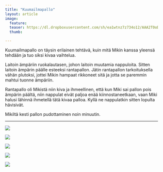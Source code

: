 ```yaml
---
title: "Kuumailmapallo"
layout: article
image:
  feature:
  teaser: https://dl.dropboxusercontent.com/sh/ea1wtnz7z734o12/AAA2T0oDmJB3Mgys7P0AjSMya/aktivointi/kuumailmapallo/DSC40554-245px.jpg
  thumb:

---
```


Kuumailmapallo on täysin erilainen tehtävä, kuin mitä Mikin kanssa yleensä tehdään ja tuo siksi kivaa vaihtelua.

Laitoin ämpäriin ruokalautasen, johon laitoin muutamia nappuloita. Sitten laitoin ämpärin päälle esteeksi rantapallon. Jätin rantapallon tarkoituksella vähän plutoksi, jottei Mikin hampaat rikkoneet sitä ja jotta se paremmin mahtui tuonne ämpäriin.

Rantapallo oli Mikistä niin kiva ja ihmeellinen, että kun Miki sai pallon pois ämpärin päältä, niin nappulat eivät paljoa enää kiinnostaneetkaan, vaan Miki halusi lähinnä ihmetellä tätä kivaa palloa. Kyllä ne nappulatkin sitten lopulta hävisivät.

Mikiltä kesti pallon pudottaminen noin minuutin.

---

[![](https://dl.dropboxusercontent.com/sh/ea1wtnz7z734o12/AACTobep8Tf4KL7UZJkRwKvza/aktivointi/kuumailmapallo/DSC40547-800px.jpg)](https://dl.dropboxusercontent.com/sh/ea1wtnz7z734o12/AAAiMorsN6nUEHn634QoOT27a/aktivointi/kuumailmapallo/DSC40547.jpg)

[![](https://dl.dropboxusercontent.com/sh/ea1wtnz7z734o12/AACbqqM-4U6K8moCs3-G56Kza/aktivointi/kuumailmapallo/DSC40575-800px.jpg)](https://dl.dropboxusercontent.com/sh/ea1wtnz7z734o12/AACJY-AjQ--fm_OmNj_AD2p9a/aktivointi/kuumailmapallo/DSC40575.jpg)

[![](https://dl.dropboxusercontent.com/sh/ea1wtnz7z734o12/AADEjscsROA-CeoDF3F5qVZsa/aktivointi/kuumailmapallo/DSC40554-800px.jpg)](https://dl.dropboxusercontent.com/sh/ea1wtnz7z734o12/AABYTvjqOH2KFBaM3yY9YaHEa/aktivointi/kuumailmapallo/DSC40554.jpg)

[![](https://dl.dropboxusercontent.com/sh/ea1wtnz7z734o12/AACaK0vatboV5-e5X31NJQAoa/aktivointi/kuumailmapallo/DSC40589-800px.jpg)](https://dl.dropboxusercontent.com/sh/ea1wtnz7z734o12/AAA8OE6nT-jopIoFFQsMB9lVa/aktivointi/kuumailmapallo/DSC40589.jpg)

[![](https://dl.dropboxusercontent.com/sh/ea1wtnz7z734o12/AAAo0b4ENRtGTbuUCbNgeNkwa/aktivointi/kuumailmapallo/DSC40545-800px.jpg)](https://dl.dropboxusercontent.com/sh/ea1wtnz7z734o12/AAASxcV9MIoF7cZGd_XPAhtua/aktivointi/kuumailmapallo/DSC40545.jpg)
